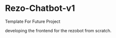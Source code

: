 # Rezo-Chatbot-v1
Template For Future Project

developing the frontend for the rezobot from scratch.
